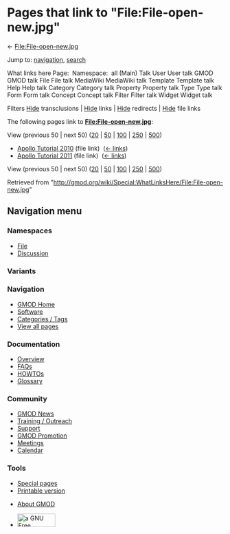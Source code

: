 <div id="mw-page-base" class="noprint">

</div>

<div id="mw-head-base" class="noprint">

</div>

<div id="content" class="mw-body" role="main">

<span id="top"></span>

<div id="mw-js-message" style="display:none;">

</div>



# <span dir="auto">Pages that link to "File:File-open-new.jpg"</span>

<div id="bodyContent">

<div id="contentSub">

←
[File:File-open-new.jpg](/wiki/File:File-open-new.jpg "File:File-open-new.jpg")

</div>

<div id="jump-to-nav" class="mw-jump">

Jump to: [navigation](#mw-navigation), [search](#p-search)

</div>

<div id="mw-content-text">

What links here Page:  Namespace:  all (Main) Talk User User talk GMOD
GMOD talk File File talk MediaWiki MediaWiki talk Template Template talk
Help Help talk Category Category talk Property Property talk Type Type
talk Form Form talk Concept Concept talk Filter Filter talk Widget
Widget talk

Filters
[Hide](/mediawiki/index.php?title=Special:WhatLinksHere/File:File-open-new.jpg&hidetrans=1 "Special:WhatLinksHere/File:File-open-new.jpg")
transclusions \|
[Hide](/mediawiki/index.php?title=Special:WhatLinksHere/File:File-open-new.jpg&hidelinks=1 "Special:WhatLinksHere/File:File-open-new.jpg")
links \|
[Hide](/mediawiki/index.php?title=Special:WhatLinksHere/File:File-open-new.jpg&hideredirs=1 "Special:WhatLinksHere/File:File-open-new.jpg")
redirects \|
[Hide](/mediawiki/index.php?title=Special:WhatLinksHere/File:File-open-new.jpg&hideimages=1 "Special:WhatLinksHere/File:File-open-new.jpg")
file links

The following pages link to
**[File:File-open-new.jpg](/wiki/File:File-open-new.jpg "File:File-open-new.jpg")**:

View (previous 50 \| next 50)
([20](/mediawiki/index.php?title=Special:WhatLinksHere/File:File-open-new.jpg&limit=20 "Special:WhatLinksHere/File:File-open-new.jpg")
\|
[50](/mediawiki/index.php?title=Special:WhatLinksHere/File:File-open-new.jpg&limit=50 "Special:WhatLinksHere/File:File-open-new.jpg")
\|
[100](/mediawiki/index.php?title=Special:WhatLinksHere/File:File-open-new.jpg&limit=100 "Special:WhatLinksHere/File:File-open-new.jpg")
\|
[250](/mediawiki/index.php?title=Special:WhatLinksHere/File:File-open-new.jpg&limit=250 "Special:WhatLinksHere/File:File-open-new.jpg")
\|
[500](/mediawiki/index.php?title=Special:WhatLinksHere/File:File-open-new.jpg&limit=500 "Special:WhatLinksHere/File:File-open-new.jpg"))

- [Apollo Tutorial
  2010](/wiki/Apollo_Tutorial_2010 "Apollo Tutorial 2010") (file link) ‎
  <span class="mw-whatlinkshere-tools">([←
  links](/mediawiki/index.php?title=Special:WhatLinksHere&target=Apollo+Tutorial+2010 "Special:WhatLinksHere"))</span>
- [Apollo Tutorial
  2011](/wiki/Apollo_Tutorial_2011 "Apollo Tutorial 2011") (file link) ‎
  <span class="mw-whatlinkshere-tools">([←
  links](/mediawiki/index.php?title=Special:WhatLinksHere&target=Apollo+Tutorial+2011 "Special:WhatLinksHere"))</span>

View (previous 50 \| next 50)
([20](/mediawiki/index.php?title=Special:WhatLinksHere/File:File-open-new.jpg&limit=20 "Special:WhatLinksHere/File:File-open-new.jpg")
\|
[50](/mediawiki/index.php?title=Special:WhatLinksHere/File:File-open-new.jpg&limit=50 "Special:WhatLinksHere/File:File-open-new.jpg")
\|
[100](/mediawiki/index.php?title=Special:WhatLinksHere/File:File-open-new.jpg&limit=100 "Special:WhatLinksHere/File:File-open-new.jpg")
\|
[250](/mediawiki/index.php?title=Special:WhatLinksHere/File:File-open-new.jpg&limit=250 "Special:WhatLinksHere/File:File-open-new.jpg")
\|
[500](/mediawiki/index.php?title=Special:WhatLinksHere/File:File-open-new.jpg&limit=500 "Special:WhatLinksHere/File:File-open-new.jpg"))

</div>

<div class="printfooter">

Retrieved from
"<http://gmod.org/wiki/Special:WhatLinksHere/File:File-open-new.jpg>"

</div>

<div id="catlinks" class="catlinks catlinks-allhidden">

</div>

<div class="visualClear">

</div>

</div>

</div>

<div id="mw-navigation">

## Navigation menu

<div id="mw-head">



<div id="left-navigation">

<div id="p-namespaces" class="vectorTabs" role="navigation"
aria-labelledby="p-namespaces-label">

### Namespaces

- <span id="ca-nstab-image"><a href="/wiki/File:File-open-new.jpg" accesskey="c"
  title="View the file page [c]">File</a></span>
- <span id="ca-talk"><a
  href="/mediawiki/index.php?title=File_talk:File-open-new.jpg&amp;action=edit&amp;redlink=1"
  accesskey="t"
  title="Discussion about the content page [t]">Discussion</a></span>

</div>

<div id="p-variants" class="vectorMenu emptyPortlet" role="navigation"
aria-labelledby="p-variants-label">

### 

### Variants[](#)

<div class="menu">

</div>

</div>

</div>

<div id="right-navigation">





</div>



</div>

</div>

</div>

<div id="mw-panel">

<div id="p-logo" role="banner">

<a href="/wiki/Main_Page"
style="background-image: url(http://gmod.org/images/GMOD-cogs.png);"
title="Visit the main page"></a>

</div>

<div id="p-Navigation" class="portal" role="navigation"
aria-labelledby="p-Navigation-label">

### Navigation

<div class="body">

- <span id="n-GMOD-Home">[GMOD Home](/wiki/Main_Page)</span>
- <span id="n-Software">[Software](/wiki/GMOD_Components)</span>
- <span id="n-Categories-.2F-Tags">[Categories /
  Tags](/wiki/Categories)</span>
- <span id="n-View-all-pages">[View all
  pages](/wiki/Special:AllPages)</span>

</div>

</div>

<div id="p-Documentation" class="portal" role="navigation"
aria-labelledby="p-Documentation-label">

### Documentation

<div class="body">

- <span id="n-Overview">[Overview](/wiki/Overview)</span>
- <span id="n-FAQs">[FAQs](/wiki/Category:FAQ)</span>
- <span id="n-HOWTOs">[HOWTOs](/wiki/Category:HOWTO)</span>
- <span id="n-Glossary">[Glossary](/wiki/Glossary)</span>

</div>

</div>

<div id="p-Community" class="portal" role="navigation"
aria-labelledby="p-Community-label">

### Community

<div class="body">

- <span id="n-GMOD-News">[GMOD News](/wiki/GMOD_News)</span>
- <span id="n-Training-.2F-Outreach">[Training /
  Outreach](/wiki/Training_and_Outreach)</span>
- <span id="n-Support">[Support](/wiki/Support)</span>
- <span id="n-GMOD-Promotion">[GMOD
  Promotion](/wiki/GMOD_Promotion)</span>
- <span id="n-Meetings">[Meetings](/wiki/Meetings)</span>
- <span id="n-Calendar">[Calendar](/wiki/Calendar)</span>

</div>

</div>

<div id="p-tb" class="portal" role="navigation"
aria-labelledby="p-tb-label">

### Tools

<div class="body">

- <span id="t-specialpages"><a href="/wiki/Special:SpecialPages" accesskey="q"
  title="A list of all special pages [q]">Special pages</a></span>
- <span id="t-print"><a
  href="/mediawiki/index.php?title=Special:WhatLinksHere/File:File-open-new.jpg&amp;printable=yes"
  rel="alternate" accesskey="p"
  title="Printable version of this page [p]">Printable version</a></span>

</div>

</div>

</div>

</div>

<div id="footer" role="contentinfo">

- <span id="footer-places-about">[About
  GMOD](/wiki/GMOD:About "GMOD:About")</span>

<!-- -->

- <span id="footer-copyrightico">[<img src="http://www.gnu.org/graphics/gfdl-logo-small.png" width="88"
  height="31" alt="a GNU Free Documentation License" />](http://www.gnu.org/licenses/fdl-1.3.html)</span>


<div style="clear:both">

</div>

</div>
